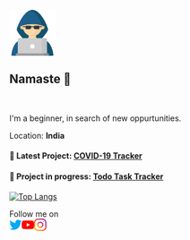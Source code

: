 
  <img align="center" alt="Hi there" width="82px" src="hacker.svg" /><span><h2>Namaste 🙏</h2></span>
  
<br>


I'm a beginner, in search of new oppurtunities.

Location: **India**


#### 🌟 Latest Project: [COVID-19 Tracker](https://github.com/swatikp99/covid19-tracker-IN)

#### 🚧  Project in progress: [Todo Task Tracker](https://github.com/swatikp99/todo-task)

[![Top Langs](https://github-readme-stats.vercel.app/api/top-langs/?username=swatikp99&langs_count=10&layout=compact&show_icons=true&theme=midnight-purple)](https://github.com/anuraghazra/github-readme-stats)

Follow me on
<br>
<a href="https://twitter.com/swatikp99">
  <img align="left" alt=" Swatik Pattanayak | Twitter" width="22px" src="twitter.svg" />
</a>
<a href="https://www.youtube.com/channel/UC1ERt5qMeQ01laa2hBXTRDQ">
  <img align="left" alt="Swatik Pattanayak | YouTube" width="22px" src="youtube.svg" />
</a>
<a href="https://www.instagram.com/swatik_p/">
  <img align="left" alt="Swatik Pattanayak | Instagram" width="22px" src="instagram.svg" />
</a>

<br/>



<!--
**swatikp99/swatikp99** is a ✨ _special_ ✨ repository because its `README.md` (this file) appears on your GitHub profile.

Here are some ideas to get you started:

- 🔭 I’m currently working on ...
- 🌱 I’m currently learning ...
- 👯 I’m looking to collaborate on ...
- 🤔 I’m looking for help with ...
- 💬 Ask me about ...
- 📫 How to reach me: ...
- 😄 Pronouns: ...
- ⚡ Fun fact: ...
-->
